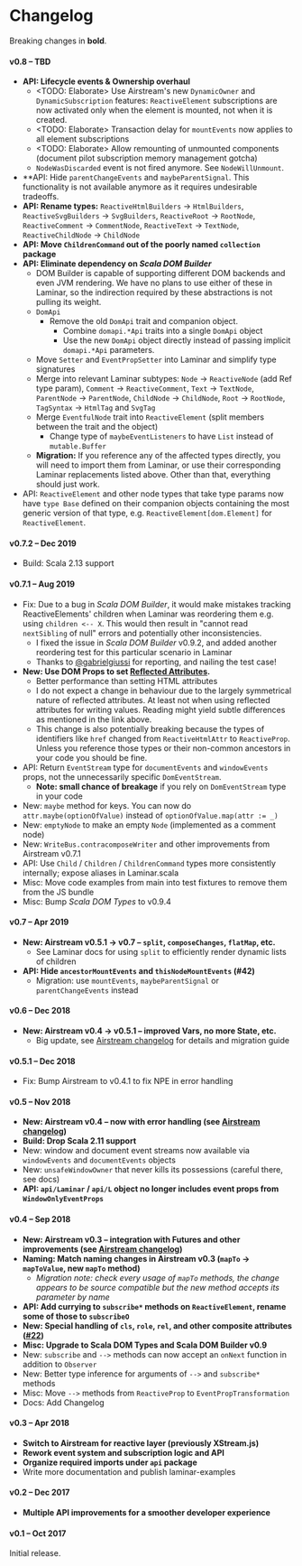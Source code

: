 # Changelog

Breaking changes in **bold**.

#### v0.8 – TBD

* **API: Lifecycle events & Ownership overhaul**
  * <TODO: Elaborate> Use Airstream's new `DynamicOwner` and `DynamicSubscription` features: `ReactiveElement` subscriptions are now activated only when the element is mounted, not when it is created.
  * <TODO: Elaborate> Transaction delay for `mountEvents` now applies to all element subscriptions
  * <TODO: Elaborate> Allow remounting of unmounted components (document pilot subscription memory management gotcha) 
  * `NodeWasDiscarded` event is not fired anymore. See `NodeWillUnmount`.
* **API: Hide `parentChangeEvents` and `maybeParentSignal`. This functionality is not available anymore as it requires undesirable tradeoffs.
* **API: Rename types:** `ReactiveHtmlBuilders` -> `HtmlBuilders`, `ReactiveSvgBuilders` -> `SvgBuilders`, `ReactiveRoot` -> `RootNode`, `ReactiveComment` -> `CommentNode`, `ReactiveText` -> `TextNode`, `ReactiveChildNode` -> `ChildNode`
* **API: Move `ChildrenCommand` out of the poorly named `collection` package**
* **API: Eliminate dependency on _Scala DOM Builder_**
  * DOM Builder is capable of supporting different DOM backends and even JVM rendering. We have no plans to use either of these in Laminar, so the indirection required by these abstractions is not pulling its weight.
  * `DomApi`
    * Remove the old `DomApi` trait and companion object.
      * Combine `domapi.*Api` traits into a single `DomApi` object
      * Use the new `DomApi` object directly instead of passing implicit `domapi.*Api` parameters.
  * Move `Setter` and `EventPropSetter` into Laminar and simplify type signatures
  * Merge into relevant Laminar subtypes: `Node` -> `ReactiveNode` (add Ref type param), `Comment` -> `ReactiveComment`, `Text` -> `TextNode`, `ParentNode` -> `ParentNode`, `ChildNode` -> `ChildNode`, `Root` -> `RootNode`, `TagSyntax` -> `HtmlTag` and `SvgTag`
  * Merge `EventfulNode` trait into `ReactiveElement` (split members between the trait and the object)
    * Change type of `maybeEventListeners` to have `List` instead of `mutable.Buffer`
  * **Migration:** If you reference any of the affected types directly, you will need to import them from Laminar, or use their corresponding Laminar replacements listed above. Other than that, everything should just work.
* API: `ReactiveElement` and other node types that take type params now have `type Base` defined on their companion objects containing the most generic version of that type, e.g. `ReactiveElement[dom.Element]` for `ReactiveElement`.

#### v0.7.2 – Dec 2019

* Build: Scala 2.13 support

#### v0.7.1 – Aug 2019

* Fix: Due to a bug in _Scala DOM Builder_, it would make mistakes tracking ReactiveElements' children when Laminar was reordering them e.g. using `children <-- X`. This would then result in "cannot read `nextSibling` of null" errors and potentially other inconsistencies.
  * I fixed the issue in _Scala DOM Builder_ v0.9.2, and added another reordering test for this particular scenario in Laminar
  * Thanks to [@gabrielgiussi](https://github.com/gabrielgiussi) for reporting, and nailing the test case!
* **New: Use DOM Props to set [Reflected Attributes](https://github.com/raquo/scala-dom-types/#reflected-attributes).**
  * Better performance than setting HTML attributes
  * I do not expect a change in behaviour due to the largely symmetrical nature of reflected attributes. At least not when using reflected attributes for writing values. Reading might yield subtle differences as mentioned in the link above.
  * This change is also potentially breaking because the types of identifiers like `href` changed from `ReactiveHtmlAttr` to `ReactiveProp`. Unless you reference those types or their non-common ancestors in your code you should be fine.
* API: Return `EventStream` type for `documentEvents` and `windowEvents` props, not the unnecessarily specific `DomEventStream`.
  * **Note: small chance of breakage** if you rely on `DomEventStream` type in your code
* New: `maybe` method for keys. You can now do `attr.maybe(optionOfValue)` instead of `optionOfValue.map(attr := _)`
* New: `emptyNode` to make an empty `Node` (implemented as a comment node)
* New: `WriteBus.contracomposeWriter` and other improvements from Airstream v0.7.1
* API: Use `Child` / `Children` / `ChildrenCommand` types more consistently internally; expose aliases in Laminar.scala 
* Misc: Move code examples from main into test fixtures to remove them from the JS bundle
* Misc: Bump _Scala DOM Types_ to v0.9.4 

#### v0.7 – Apr 2019

* **New: Airstream v0.5.1 -> v0.7 – `split`, `composeChanges`, `flatMap`, etc.**
  * See Laminar docs for using `split` to efficiently render dynamic lists of children
* **API: Hide `ancestorMountEvents` and `thisNodeMountEvents` (#42)**
  * Migration: use `mountEvents`, `maybeParentSignal` or `parentChangeEvents` instead

#### v0.6 – Dec 2018

* **New: Airstream v0.4 -> v0.5.1 – improved Vars, no more State, etc.**
  * Big update, see [Airstream changelog](https://github.com/raquo/Airstream/blob/master/CHANGELOG.md) for details and migration guide 

#### v0.5.1 – Dec 2018

* Fix: Bump Airstream to v0.4.1 to fix NPE in error handling

#### v0.5 – Nov 2018

* **New: Airstream v0.4 – now with error handling (see [Airstream changelog](https://github.com/raquo/Airstream/blob/master/CHANGELOG.md))**
* **Build: Drop Scala 2.11 support**
* New: window and document event streams now available via `windowEvents` and `documentEvents` objects
* New: `unsafeWindowOwner` that never kills its possessions (careful there, see docs)
* **API: `api/Laminar` / `api/L` object no longer includes event props from `WindowOnlyEventProps`**  

#### v0.4 – Sep 2018

* **New: Airstream v0.3 – integration with Futures and other improvements (see [Airstream changelog](https://github.com/raquo/Airstream/blob/master/CHANGELOG.md))**
* **Naming: Match naming changes in Airstream v0.3 (`mapTo` -> `mapToValue`, new `mapTo` method)**
  * _Migration note: check every usage of `mapTo` methods, the change appears to be source compatible but the new method accepts its parameter by name_
* **API: Add currying to `subscribe*` methods on `ReactiveElement`, rename some of those to `subscribeO`**
* **New: Special handling of `cls`, `role`, `rel`, and other composite attributes ([#22](https://github.com/raquo/Laminar/issues/22))**
* **Misc: Upgrade to Scala DOM Types and Scala DOM Builder v0.9** 
* New: `subscribe` and `-->` methods can now accept an `onNext` function in addition to `Observer`
* New: Better type inference for arguments of `-->` and `subscribe*` methods
* Misc: Move `-->` methods from `ReactiveProp` to `EventPropTransformation`
* Docs: Add Changelog

#### v0.3 – Apr 2018

* **Switch to Airstream for reactive layer (previously XStream.js)**
* **Rework event system and subscription logic and API**
* **Organize required imports under `api` package**
* Write more documentation and publish laminar-examples


#### v0.2 – Dec 2017

* **Multiple API improvements for a smoother developer experience**


#### v0.1 – Oct 2017

Initial release.

